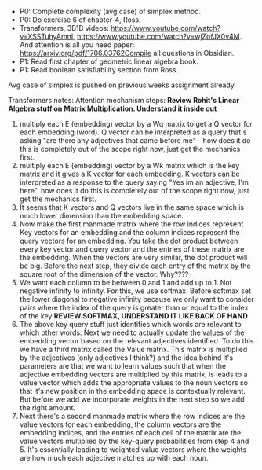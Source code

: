- P0: Complete complexity (avg case) of simplex method.
- P0: Do exercise 6 of chapter-4, Ross.
- Transformers, 3B1B videos: https://www.youtube.com/watch?v=XSSTuhyAmnI, https://www.youtube.com/watch?v=wjZofJX0v4M. And attention is all you need paper: https://arxiv.org/pdf/1706.03762Compile all questions in Obsidian.
- P1: Read first chapter of geometric linear algebra book.
- P1: Read boolean satisfiability section from Ross.



Avg case of simplex is pushed on previous weeks assignment already.

Transformers notes:
Attention mechanism steps: **Review Rohit's Linear Algebra stuff on Matrix Multiplication. Understand it inside out**
1. multiply each E (embedding) vector by a Wq matrix to get a Q vector for each embedding (word). Q vector can be interpreted as a query that's asking "are there any adjectives that came before me" - how does it do this is completely out of the scope right now, just get the mechanics first.
2. multiply each E (embedding) vector by a Wk matrix which is the key matrix and it gives a K vector for each embedding. K vectors can be interpreted as a response to the query saying "Yes im an adjective, I'm here". how does it do this is completely out of the scope right now, just get the mechanics first.
3. It seems that K vectors and Q vectors live in the same space which is much lower dimension than the embedding space.
4. Now make the first manmade matrix where the row indices represent Key vectors for an embedding and the column indices represent the query vectors for an embedding. You take the dot product between every key vector and query vector and the entries of these matrix are the embedding. When the vectors are very similar, the dot product will be big. Before the next step, they divide each entry of the matrix by the square root of the dimension of the vector. Why????
5. We want each column to be between 0 and 1 and add up to 1. Not negative infinity to infinity. For this, we use softmax. Before softmax set the lower diagonal to negative infinity because we only want to consider pairs where the index of the query is greater than or equal to the index of the key **REVIEW SOFTMAX, UNDERSTAND IT LIKE BACK OF HAND**
6. The above key query stuff just identifies which words are relevant to which other words. Next we need to actually update the values of the embedding vector based on the relevant adjectives identified. To do this we have a third matrix called the Value matrix. This matrix is multiplied by the adjectives (only adjectives I think?) and the idea behind it's parameters are that we want to learn values such that when the adjective embedding vectors are multiplied by this matrix, is leads to a value vector which adds the appropriate values to the noun vectors so that it's new position in the embedding space is contextually relevant. But before we add we incorporate weights in the next step so we add the right amount.
7. Next there's a second manmade matrix where the row indices are the value vectors for each embedding, the column vectors are the embedding indices, and the entries of each cell of the matrix are the value vectors multiplied by the key-query probabilities from step 4 and 5. It's essentially leading to weighted value vectors where the weights are how much each adjective matches up with each noun.
